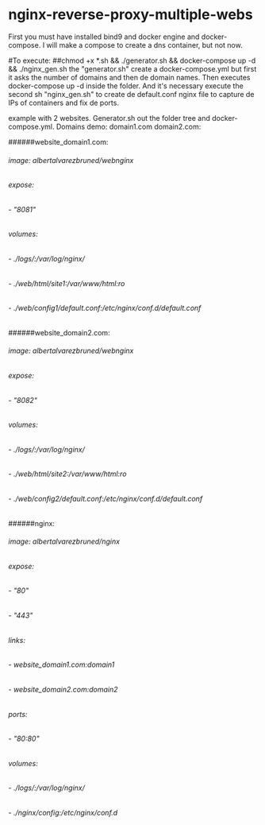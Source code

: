 # nginx-reverse-proxy-multiple-webs
First you must have installed bind9 and docker engine and docker-compose.
I will make a compose to create a dns container, but not now.

#To execute:
##chmod +x *.sh && ./generator.sh && docker-compose up -d && ./nginx_gen.sh
the "generator.sh" create a docker-compose.yml but first it asks the number of domains and then de domain names.
Then executes docker-compose up -d inside the folder.
And it's necessary execute the second sh "nginx_gen.sh" to create de default.conf nginx file to capture de IPs of containers and fix de ports.

example with 2 websites.
Generator.sh out the folder tree and docker-compose.yml. Domains demo: domain1.com domain2.com:


######website_domain1.com:
######    image: albertalvarezbruned/webnginx
######    expose:
######            - "8081"
######    volumes:
######        - ./logs/:/var/log/nginx/
######        - ./web/html/site1:/var/www/html:ro
######        - ./web/config1/default.conf:/etc/nginx/conf.d/default.conf
######website_domain2.com:
######    image: albertalvarezbruned/webnginx
######    expose:
######            - "8082"
######    volumes:
######        - ./logs/:/var/log/nginx/
######        - ./web/html/site2:/var/www/html:ro
######        - ./web/config2/default.conf:/etc/nginx/conf.d/default.conf
######nginx:
######    image: albertalvarezbruned/nginx
######    expose:
######        - "80"
######        - "443"
######    links:
######        - website_domain1.com:domain1
######        - website_domain2.com:domain2
######    ports:
######        - "80:80"
######    volumes:
######        - ./logs/:/var/log/nginx/
######        - ./nginx/config:/etc/nginx/conf.d
